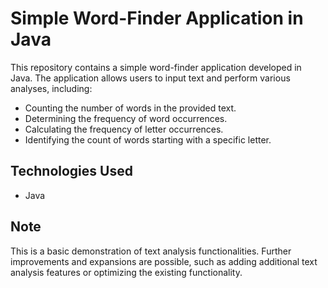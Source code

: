 # Simple Word-Finder Application in Java

This repository contains a simple word-finder application developed in Java. The application allows users to input text and perform various analyses, including:

- Counting the number of words in the provided text.
- Determining the frequency of word occurrences.
- Calculating the frequency of letter occurrences.
- Identifying the count of words starting with a specific letter.

## Technologies Used

- Java

## Note

This is a basic demonstration of text analysis functionalities. Further improvements and expansions are possible, such as adding additional text analysis features or optimizing the existing functionality.


